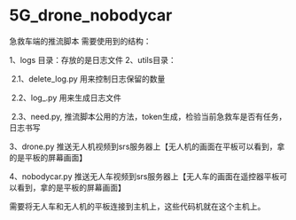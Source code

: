 # 5G_drone_nobodycar
急救车端的推流脚本
需要使用到的结构：

1、logs 目录：存放的是日志文件
2、utils目录：

​	2.1、delete_log.py   用来控制日志保留的数量

​	2.2、log_.py 用来生成日志文件

​	2.3、need.py, 推流脚本公用的方法，token生成，检验当前急救车是否有任务，日志书写

3、drone.py  推送无人机视频到srs服务器上【无人机的画面在平板可以看到，拿的是平板的屏幕画面】

4、nobodycar.py 推送无人车视频到srs服务器上【无人车的画面在遥控器平板可以看到，拿的是平板的屏幕画面】



需要将无人车和无人机的平板连接到主机上，这些代码机就在这个主机上。